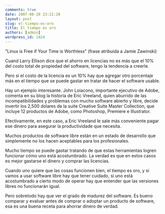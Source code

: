 ```yaml
---
comments: true
date: 2007-08-20 23:21:20
layout: post
slug: el-tiempo-es-oro
title: El tiempo es oro
authors: [admin]
wordpress_id: 1824
---
```


"Linux is Free if Your Time is Worthless" (frase atribuida a Jamie Zawinski)

Cuand Larry Ellison dice que el ahorro en licencias no es más que el 10% del costo total de propiedad del software, tengo la tendencia a creerle.

Pero si el costo de la licencia es un 10% hay que agregar otro porcentaje más en el tiempo que se puede gastar en tratar de hacer el software usable.

Hay un ejemplo interesante. John Loiacono, importante ejecutivo de Adobe, comenta en su blog la historia de Eric Vreeland, quien aburrido de las incompatibilidades y problemas con mucho software abierto y libre, decide invertir los 2,500 dolares de la suite Creative Suite Master Collection, que incluye 12 productos de Adobe, como Photoshop, Premiere e Illustrator.

Efectivamente, en este caso, a Eric Vreeland le sale más conveniente pagar ese dinero para asegurar la productividade que necesita.

Muchos productos de software libre están en un estado de desarrollo que simplemente no los hacen aceptables para los profesionales.

Mucho tiempo se puede gastar tratando de que estas herramientas logren funcionar cómo uno está acostumbrado. La verdad es que en estos casos es mejor gastarse el dinero y comprar las licencias.

Cuando uno quiere que las cosas funcionen bien, el tiempo es oro, y si vamos a usar software libre hay que tener cuidado, si uno está acostumbrado a cierto modo de operar hay que entender que las versiones libres no funcionarán igual.

Pero sobretodo hay que ver el grado de madurez del software. Es bueno comparar y evaluar antes de comprar o adoptar un producto de software, esa es una buena receta para ahorrar dinero de verdad.

